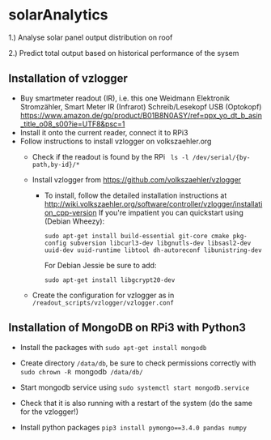 # solarAnalytics

1.) Analyse solar panel output distribution on roof

2.) Predict total output based on historical performance of the sysem

## Installation of vzlogger

- Buy smartmeter readout (IR), i.e. this one Weidmann Elektronik Stromzähler, Smart Meter IR (Infrarot) Schreib/Lesekopf USB (Optokopf) https://www.amazon.de/gp/product/B01B8N0ASY/ref=ppx_yo_dt_b_asin_title_o08_s00?ie=UTF8&psc=1
- Install it onto the current reader, connect it to RPi3
- Follow instructions to install vzlogger on volkszaehler.org
	- Check if the readout is found by the RPi ` ls -l /dev/serial/{by-path,by-id}/*`
	- Install vzlogger from https://github.com/volkszaehler/vzlogger
		- To install, follow the detailed installation instructions at http://wiki.volkszaehler.org/software/controller/vzlogger/installation_cpp-version
			If you're impatient you can quickstart using (Debian Wheezy):

			`sudo apt-get install build-essential git-core cmake pkg-config subversion libcurl3-dev libgnutls-dev libsasl2-dev uuid-dev uuid-runtime libtool dh-autoreconf libunistring-dev`

			For Debian Jessie be sure to add:

			`sudo apt-get install libgcrypt20-dev`

	- Create the configuration for vzlogger as in `/readout_scripts/vzlogger/vzlogger.conf`


## Installation of MongoDB on RPi3 with Python3

- Install the packages with `sudo apt-get install mongodb`
- Create directory `/data/db`, be sure to check permissions correctly with `sudo chrown -R `mongodb` /data/db/`
- Start mongodb service using `sudo systemctl start mongodb.service`
- Check that it is also running with a restart of the system (do the same for the vzlogger!)

- Install python packages `pip3 install pymongo==3.4.0 pandas numpy`

